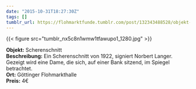 ```yaml
---
date: "2015-10-31T18:27:30Z"
tags: []
tumblr_url: https://flohmarktfunde.tumblr.com/post/132343488528/objekt-scherenschnitt-beschreibung-ein
---
```

 {{< figure src="tumblr_nx5c8n1wmw1tfawupo1_1280.jpg" >}}  

**Objekt:** Scherenschnitt  
**Beschreibung:** Ein Scherenschnitt von 1922, signiert Norbert Langer. Gezeigt wird eine Dame, die sich, auf einer Bank sitzend, im Spiegel betrachtet.  
**Ort:** Göttinger Flohmarkthalle  
**Preis:** 4€
